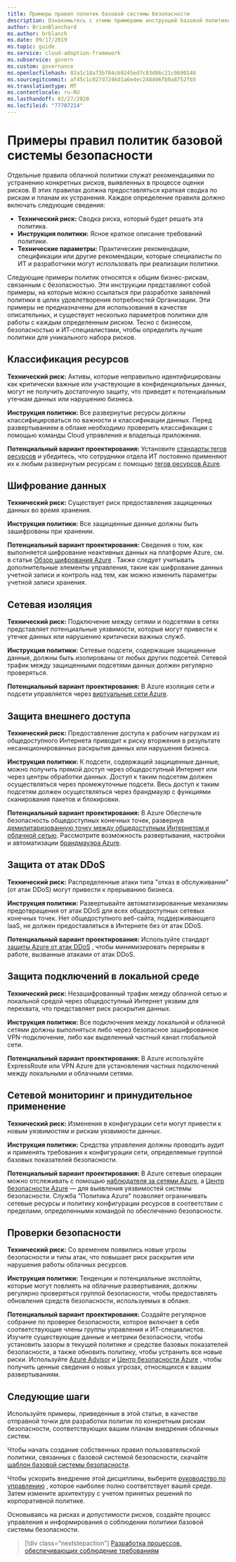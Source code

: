```yaml
---
title: Примеры правил политик базовой системы безопасности
description: Ознакомьтесь с этими примерами инструкций базовой политики безопасности, чтобы помочь в разрешении заявлений политики для удовлетворения потребностей Организации.
author: BrianBlanchard
ms.author: brblanch
ms.date: 09/17/2019
ms.topic: guide
ms.service: cloud-adoption-framework
ms.subservice: govern
ms.custom: governance
ms.openlocfilehash: 02a1c18a73b784cb9245ed7c83d86c21c0690148
ms.sourcegitcommit: af45c1c027d7246d1a6e4ec248406fb9a8752fb5
ms.translationtype: MT
ms.contentlocale: ru-RU
ms.lasthandoff: 02/27/2020
ms.locfileid: "77707214"
---
```

# <a name="security-baseline-sample-policy-statements"></a>Примеры правил политик базовой системы безопасности

Отдельные правила облачной политики служат рекомендациями по устранению конкретных рисков, выявленных в процессе оценки рисков. В этих правилах должна предоставляться краткая сводка по рискам и планам их устранения. Каждое определение правила должно включать следующие сведения:

- **Технический риск:** Сводка риска, который будет решать эта политика.
- **Инструкция политики:** Ясное краткое описание требований политики.
- **Технические параметры:** Практические рекомендации, спецификации или другие рекомендации, которые специалисты по ИТ и разработчики могут использовать при реализации политики.

Следующие примеры политик относятся к общим бизнес-рискам, связанным с безопасностью. Эти инструкции представляют собой примеры, на которые можно ссылаться при разработке заявлений политики в целях удовлетворения потребностей Организации. Эти примеры не предназначены для использования в качестве описательных, и существует несколько параметров политики для работы с каждым определенным риском. Тесно с бизнесом, безопасностью и ИТ-специалистами, чтобы определить лучшие политики для уникального набора рисков.

## <a name="asset-classification"></a>Классификация ресурсов

**Технический риск:** Активы, которые неправильно идентифицированы как критически важные или участвующие в конфиденциальных данных, могут не получить достаточную защиту, что приведет к потенциальным утечкам данных или нарушению бизнеса.

**Инструкция политики:** Все развернутые ресурсы должны классифицироваться по важности и классификации данных. Перед развертыванием в облаке необходимо проверить классификации с помощью команды Cloud управления и владельца приложения.

**Потенциальный вариант проектирования:** Установите [стандарты тегов ресурсов](../../decision-guides/resource-tagging/index.md) и убедитесь, что сотрудники отдела ИТ постоянно применяют их к любым развернутым ресурсам с помощью [тегов ресурсов Azure](https://docs.microsoft.com/azure/azure-resource-manager/resource-group-using-tags).

## <a name="data-encryption"></a>Шифрование данных

**Технический риск:** Существует риск предоставления защищенных данных во время хранения.

**Инструкция политики:** Все защищенные данные должны быть зашифрованы при хранении.

**Потенциальный вариант проектирования:** Сведения о том, как выполняется шифрование неактивных данных на платформе Azure, см. в статье [Обзор шифрования Azure](https://docs.microsoft.com/azure/security/security-azure-encryption-overview) . Также следует учитывать дополнительные элементы управления, такие как шифрование данных учетной записи и контроль над тем, как можно изменить параметры учетной записи хранения.

## <a name="network-isolation"></a>Сетевая изоляция

**Технический риск:** Подключение между сетями и подсетями в сетях представляет потенциальные уязвимости, которые могут привести к утечке данных или нарушению критически важных служб.

**Инструкция политики:** Сетевые подсети, содержащие защищенные данные, должны быть изолированы от любых других подсетей. Сетевой трафик между защищенными подсетями данных должен регулярно проверяться.

**Потенциальный вариант проектирования:** В Azure изоляция сети и подсети управляется через [виртуальные сети Azure](https://docs.microsoft.com/azure/virtual-network/virtual-networks-overview).

## <a name="secure-external-access"></a>Защита внешнего доступа

**Технический риск:** Предоставление доступа к рабочим нагрузкам из общедоступного Интернета приводит к риску вторжения в результате несанкционированных раскрытия данных или нарушения бизнеса.

**Инструкция политики:** К подсети, содержащей защищенные данные, можно получить прямой доступ через общедоступный Интернет или через центры обработки данных. Доступ к таким подсетям должен осуществляться через промежуточные подсети. Весь доступ к таким подсетям должен осуществляться через брандмауэр с функциями сканирования пакетов и блокировки.

**Потенциальный вариант проектирования:** В Azure Обеспечьте безопасность общедоступных конечных точек, развернув [демилитаризованную точку между общедоступным Интернетом и облачной сетью](https://docs.microsoft.com/azure/architecture/reference-architectures/dmz/secure-vnet-dmz?toc=https://docs.microsoft.com/azure/cloud-adoption-framework/toc.json&bc=https://docs.microsoft.com/azure/cloud-adoption-framework/_bread/toc.json). Рассмотрите возможность развертывания, настройки и автоматизации [брандмауэра Azure](https://docs.microsoft.com/azure/firewall).

## <a name="ddos-protection"></a>Защита от атак DDoS

**Технический риск:** Распределенные атаки типа "отказ в обслуживании" (от атак DDoS) могут привести к прерыванию бизнеса.

**Инструкция политики:** Развертывайте автоматизированные механизмы предотвращения от атак DDoS для всех общедоступных сетевых конечных точек. Нет общедоступного веб-сайта, поддерживающего IaaS, не должен предоставляться в Интернете без от атак DDoS.

**Потенциальный вариант проектирования:** Используйте стандарт [защиты Azure от атак DDoS](https://docs.microsoft.com/azure/virtual-network/ddos-protection-overview) , чтобы минимизировать перерывы в работе, вызванные атаками от атак DDoS.

## <a name="secure-on-premises-connectivity"></a>Защита подключений в локальной среде

**Технический риск:** Незашифрованный трафик между облачной сетью и локальной средой через общедоступный Интернет уязвим для перехвата, что представляет риск раскрытия данных.

**Инструкция политики:** Все подключения между локальной и облачной сетями должны выполняться либо через безопасное зашифрованное VPN-подключение, либо как выделенный частный канал глобальной сети.

**Потенциальный вариант проектирования:** В Azure используйте ExpressRoute или VPN Azure для установления частных подключений между локальными и облачными сетями.

## <a name="network-monitoring-and-enforcement"></a>Сетевой мониторинг и принудительное применение

**Технический риск:** Изменения в конфигурации сети могут привести к новым уязвимостям и рискам уязвимости данных.

**Инструкция политики:** Средства управления должны проводить аудит и применять требования к конфигурации сети, определяемые группой базовых показателей безопасности.

**Потенциальный вариант проектирования:** В Azure сетевые операции можно отслеживать с помощью [наблюдателя за сетями Azure](https://docs.microsoft.com/azure/network-watcher/network-watcher-monitoring-overview), а [Центр безопасности Azure](https://docs.microsoft.com/azure/security-center/security-center-network-recommendations) — для выявления уязвимостей системы безопасности. Служба "Политика Azure" позволяет ограничивать сетевые ресурсы и политику конфигурации ресурсов в соответствии с пределами, определенными командой по обеспечению безопасности.

## <a name="security-review"></a>Проверки безопасности

**Технический риск:** Со временем появились новые угрозы безопасности и типы атак, что повышает риск раскрытия или нарушения работы облачных ресурсов.

**Инструкция политики:** Тенденции и потенциальные эксплойты, которые могут повлиять на облачные развертывания, должны регулярно проверяться группой безопасности, чтобы предоставлять обновления средств безопасности, используемых в облаке.

**Потенциальный вариант проектирования:** Создайте регулярное собрание по проверке безопасности, которое включает в себя соответствующие члены группы управления и ИТ-специалистов. Изучите существующие данные и метрики безопасности, чтобы установить зазоры в текущей политике и средстве базовых показателей безопасности, а также обновить политику, чтобы устранить все новые риски. Используйте [Azure Advisor](https://docs.microsoft.com/azure/advisor/advisor-overview) и [Центр безопасности Azure](https://docs.microsoft.com/azure/security-center/security-center-intro) , чтобы получить ценные сведения о новых угрозах, относящихся к вашим развертываниям.

## <a name="next-steps"></a>Следующие шаги

Используйте примеры, приведенные в этой статье, в качестве отправной точки для разработки политик по конкретным рискам безопасности, соответствующих вашим планам внедрения облачных систем.

Чтобы начать создание собственных правил пользовательской политики, связанных с базовой системой безопасности, скачайте [шаблон базовой системы безопасности](./template.md).

Чтобы ускорить внедрение этой дисциплины, выберите [руководство по управлению](../guides/index.md) , которое наиболее полно соответствует вашей среде. Затем измените архитектуру с учетом принятых решений по корпоративной политике.

Основываясь на рисках и допустимости рисков, создайте процесс управления и информирования о соблюдении политики базовой системы безопасности.

> [!div class="nextstepaction"]
> [Разработка процессов, обеспечивающих соблюдение требованиям](./compliance-processes.md)
